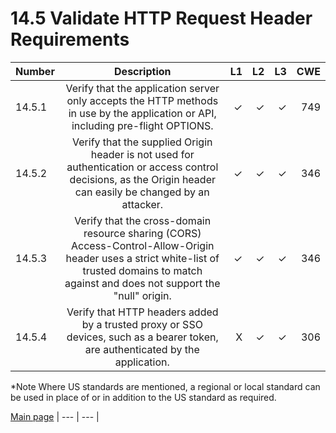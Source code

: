 #  14.5 Validate HTTP Request Header Requirements

| Number       | Description     | L1    		| L2         | L3 		   | CWE		|
| :------------- | :----------: | -----------: | -----------:|-----------:| -----------:|
| 14.5.1 | Verify that the application server only accepts the HTTP methods in use by the application or API, including pre-flight OPTIONS.| ✓   | ✓   | ✓   | 749  |
| 14.5.2 | Verify that the supplied Origin header is not used for authentication or access control decisions, as the Origin header can easily be changed by an attacker.| ✓   | ✓   | ✓   | 346 |
| 14.5.3 | Verify that the cross-domain resource sharing (CORS) Access-Control-Allow-Origin header uses a strict white-list of trusted domains to match against and does not support the "null" origin.| ✓   | ✓   | ✓   | 346 |
| 14.5.4 | Verify that HTTP headers added by a trusted proxy or SSO devices, such as a bearer token, are authenticated by the application.| X   | ✓   | ✓   | 306 |


*Note
Where US standards are mentioned, a regional or local standard can be used in place of or in addition to the US standard as required.

[Main page](../README.md) 
| --- | --- |
